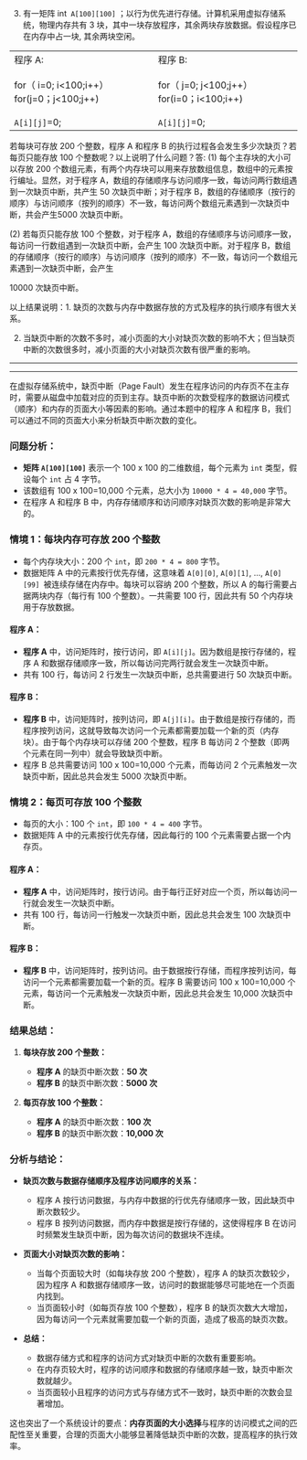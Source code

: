 3. 有一矩阵 int` A[100][100]` ；以行为优先进行存储。计算机采用虚拟存储系统，物理内存共有 3 块，其中一块存放程序，其余两块存放数据。假设程序已在内存中占一块, 其余两块空闲。

|                                                                        |                                                                        |
| ---------------------------------------------------------------------- | ---------------------------------------------------------------------- |
| 程序 A:<br><br>for（ i=0; i<100;i++） for(j=0；j<100;j++)<br><br>`A[i][j]`=0; | 程序 B:<br><br>for（ j=0; j<100;j++） for(i=0；i<100;i++)<br><br>`A[i][j]`=0; |

若每块可存放 200 个整数，程序 A 和程序 B 的执行过程各会发生多少次缺页？若每页只能存放 100 个整数呢？以上说明了什么问题？答: (1) 每个主存块的大小可以存放 200 个数组元素，有两个内存块可以用来存放数组信息，数组中的元素按行编址。显然，对于程序 A，数组的存储顺序与访问顺序一致，每访问两行数组遇到一次缺页中断，共产生 50 次缺页中断；对于程序 B，数组的存储顺序（按行的顺序）与访问顺序（按列的顺序）不一致，每访问两个数组元素遇到一次缺页中断，共会产生5000 次缺页中断。

(2) 若每页只能存放 100 个整数，对于程序 A，数组的存储顺序与访问顺序一致，每访问一行数组遇到一次缺页中断，会产生 100 次缺页中断。对于程序 B，数组的存储顺序（按行的顺序）与访问顺序（按列的顺序）不一致，每访问一个数组元素遇到一次缺页中断，会产生

10000 次缺页中断。

以上结果说明：1. 缺页的次数与内存中数据存放的方式及程序的执行顺序有很大关系。

2. 当缺页中断的次数不多时，减小页面的大小对缺页次数的影响不大；但当缺页中断的次数很多时，减小页面的大小对缺页次数有很严重的影响。

---
---

在虚拟存储系统中，缺页中断（Page Fault）发生在程序访问的内存页不在主存时，需要从磁盘中加载对应的页到主存。缺页中断的次数受程序的数据访问模式（顺序）和内存的页面大小等因素的影响。通过本题中的程序 A 和程序 B，我们可以通过不同的页面大小来分析缺页中断次数的变化。

### 问题分析：

- **矩阵 `A[100][100]`** 表示一个 100 x 100 的二维数组，每个元素为 `int` 类型，假设每个 `int` 占 4 字节。
- 该数组有 100 x 100=10,000 个元素，总大小为 `10000 * 4 = 40,000` 字节。
- 在程序 A 和程序 B 中，内存存储顺序和访问顺序对缺页次数的影响是非常大的。

### 情境 1：每块内存可存放 200 个整数

- 每个内存块大小：200 个 `int`，即 `200 * 4 = 800` 字节。
- 数据矩阵 A 中的元素按行优先存储，这意味着 `A[0][0]`, `A[0][1]`, ..., `A[0][99] `被连续存储在内存中。每块可以容纳 200 个整数，所以 A 的每行需要占据两块内存（每行有 100 个整数）。一共需要 100 行，因此共有 50 个内存块用于存放数据。

#### 程序 A：

- **程序 A** 中，访问矩阵时，按行访问，即 `A[i][j]`。因为数组是按行存储的，程序 A 和数据存储顺序一致，所以每访问完两行就会发生一次缺页中断。
- 共有 100 行，每访问 2 行发生一次缺页中断，总共需要进行 50 次缺页中断。

#### 程序 B：

- **程序 B** 中，访问矩阵时，按列访问，即 `A[j][i]`。由于数组是按行存储的，而程序按列访问，这就导致每次访问一个元素都需要加载一个新的页（内存块）。由于每个内存块可以存储 200 个整数，程序 B 每访问 2 个整数（即两个元素在同一列中）就会导致缺页中断。
- 程序 B 总共需要访问 100 x 100=10,000 个元素，而每访问 2 个元素触发一次缺页中断，因此总共会发生 5000 次缺页中断。

### 情境 2：每页可存放 100 个整数

- 每页的大小：100 个 `int`，即 `100 * 4 = 400` 字节。
- 数据矩阵 A 中的元素按行优先存储，因此每行的 100 个元素需要占据一个内存页。

#### 程序 A：

- **程序 A** 中，访问矩阵时，按行访问。由于每行正好对应一个页，所以每访问一行就会发生一次缺页中断。
- 共有 100 行，每访问一行触发一次缺页中断，因此总共会发生 100 次缺页中断。

#### 程序 B：

- **程序 B** 中，访问矩阵时，按列访问。由于数据按行存储，而程序按列访问，每访问一个元素都需要加载一个新的页。程序 B 需要访问 100 x 100=10,000 个元素，每访问一个元素触发一次缺页中断，因此总共会发生 10,000 次缺页中断。

### 结果总结：

1. **每块存放 200 个整数：**
   - **程序 A** 的缺页中断次数：**50 次**
   - **程序 B** 的缺页中断次数：**5000 次**

2. **每页存放 100 个整数：**
   - **程序 A** 的缺页中断次数：**100 次**
   - **程序 B** 的缺页中断次数：**10,000 次**

### 分析与结论：

- **缺页次数与数据存储顺序及程序访问顺序的关系：**
  - 程序 A 按行访问数据，与内存中数据的行优先存储顺序一致，因此缺页中断次数较少。
  - 程序 B 按列访问数据，而内存中数据是按行存储的，这使得程序 B 在访问时频繁发生缺页中断，因为每次访问的数据块不连续。
  
- **页面大小对缺页次数的影响：**
  - 当每个页面较大时（如每块存放 200 个整数），程序 A 的缺页次数较少，因为程序 A 和数据存储顺序一致，访问时的数据能够尽可能地在一个页面内找到。
  - 当页面较小时（如每页存放 100 个整数），程序 B 的缺页次数大大增加，因为每访问一个元素就需要加载一个新的页面，造成了极高的缺页次数。

- **总结：**
  - 数据存储方式和程序的访问方式对缺页中断的次数有重要影响。
  - 在内存页较大时，程序的访问顺序和数据的存储顺序越一致，缺页中断次数就越少。
  - 当页面较小且程序的访问方式与存储方式不一致时，缺页中断的次数会显著增加。

这也突出了一个系统设计的要点：**内存页面的大小选择**与程序的访问模式之间的匹配性至关重要，合理的页面大小能够显著降低缺页中断的次数，提高程序的执行效率。